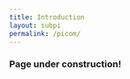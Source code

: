 ```yaml
---
title: Introduction
layout: subpi
permalink: /picom/
---
```


<h3>Page under construction!</h3>

<!--- COMMENTED
<h4>September 5-8, 2022 - Physical Conference</h4>
<hr /><br/>
<p> <b>Computational Intelligence for Pervasive Systems </b></p>

<p>Over the last fifty years, computational intelligence has evolved from artificial intelligence, nature-inspired computing, and social-oriented technology to cyber-physical integrated ubiquitous intelligence towards Pervasive Intelligence (PI). The IEEE International Conference on Pervasive Intelligence and Computing is intended to cover all kinds of these intelligent paradigms as well as their applications in various pervasive computing domains.

PICom-2022 is the conference on Pervasive Intelligence and Computing, previously held as PCC (Las Vegas, USA, 2003 and 2004), PSC (Las Vegas, USA, 2005), PCAC (Vienna, Austria, 2006, and Niagara Falls, Canada, 2007), IPC-2007 (Jeju, Korea, December 2007), IPC-2008 (Sydney, Australia, December 2008), and since 2009 as the name PICom. It aims to bring together computer scientists and engineers, to discuss and exchange experimental and theoretical results, work-in-progress, novel designs, and test-environments or testbeds in the important areas of Pervasive Intelligence and Computing.&nbsp;&nbsp;&nbsp;&nbsp;&nbsp;&nbsp;&nbsp;&nbsp;&nbsp;&nbsp;&nbsp;&nbsp;&nbsp;&nbsp;&nbsp;&nbsp;&nbsp;&nbsp;&nbsp;&nbsp;

</p>

<p>Along with the conference, 4 workshops will be held:
  </p><p>
  <ol>
  <li>International Workshop on Knowledge Discovery for Big Data (KDBD 2021) - <a href="http://ubinec.org/~kdbd2021/" target=_new>http://ubinec.org/~kdbd2021/
    </a></li><br/>
  <li>Edge of Things (EoT 2021) - <a href="https://labs.dimes.unical.it/speme/events-organization/eot-workshop-2021/" target=_new>
    https://labs.dimes.unical.it/speme/events-organization/eot-workshop-2021/
</a></li><br/>
  <li>International Workshop on Computing and Communication Technologies for
Internet of Things (IWCCT2021) - <a href="https://sites.google.com/view/iwcct2021" target=_new>https://sites.google.com/view/iwcct2021
</a></li><br/>
  <li>The 3rd Intelligence Big Data Processing Infrastructure and Its
Applications (IBPI 2021) - <a href="https://ulen2000.github.io/ibpi2021/" target=_new>https://ulen2000.github.io/ibpi2021/
</a></li></ol>
</p>
-->
